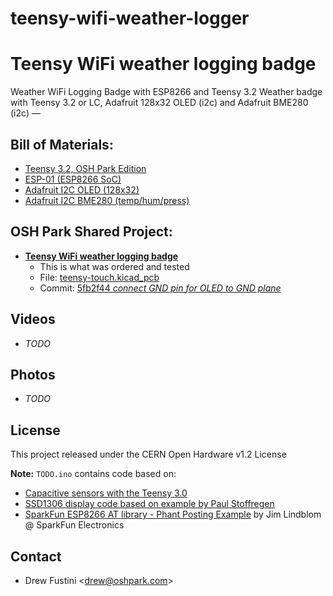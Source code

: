 # teensy-wifi-weather-logger

# Teensy WiFi weather logging badge
Weather WiFi Logging Badge with ESP8266 and Teensy 3.2
Weather badge with Teensy 3.2 or LC, Adafruit 128x32 OLED (i2c) and Adafruit BME280 (i2c) — 

## Bill of Materials:
* [Teensy 3.2, OSH Park Edition](https://oshpark.com/teensy)
* [ESP-01 (ESP8266 SoC)](https://www.amazon.com/Diymall%C2%AE-Esp8266-Serial-Wireless-Transceiver/dp/B00O34AGSU)
* [Adafruit I2C OLED (128x32)](https://www.adafruit.com/product/931)
* [Adafruit I2C BME280 (temp/hum/press)](https://www.adafruit.com/product/2652)

## OSH Park Shared Project:
* **[Teensy WiFi weather logging badge](https://oshpark.com/projects/aCAtXvMP)**
   * This is what was ordered and tested
   * File: [teensy-touch.kicad_pcb](https://github.com/pdp7/teensy-touch/blob/5fb2f44a5e37c01898689bddd4195240e6bf3efe/hardware/teensy-touch.kicad_pcb)
   * Commit: [5fb2f44 *connect GND pin for OLED to GND plane*
](https://github.com/pdp7/teensy-touch/commit/5fb2f44a5e37c01898689bddd4195240e6bf3efe)

## Videos
* _TODO_

## Photos
* _TODO_

## License
This project released under the CERN Open Hardware v1.2 License

**Note:** `TODO.ino` contains code based on:

* [Capacitive sensors with the Teensy 3.0](http://njhurst.com/blog/01356576041)
* [SSD1306 display code based on example by Paul Stoffregen](https://www.pjrc.com/teensy/td_libs_SSD1306.html)
* [SparkFun ESP8266 AT library - Phant Posting Example](https://github.com/sparkfun/SparkFun_ESP8266_AT_Arduino_Library) by Jim Lindblom @ SparkFun Electronics
  
  
## Contact
* Drew Fustini &lt;drew@oshpark.com&gt;
